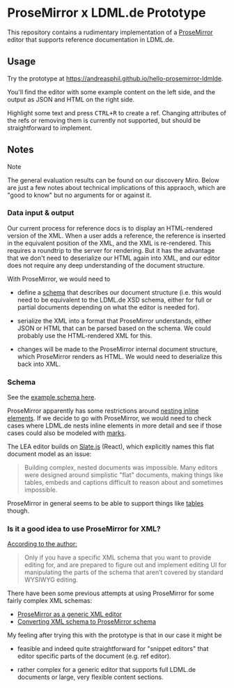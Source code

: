 # ProseMirror x LDML.de Prototype

This repository contains a rudimentary implementation of a [ProseMirror](https://prosemirror.net/) editor that supports reference documentation in LDML.de.

## Usage

Try the prototype at <https://andreasphil.github.io/hello-prosemirror-ldmlde>.

You'll find the editor with some example content on the left side, and the output as JSON and HTML on the right side.

Highlight some text and press <kbd>CTRL+R</kbd> to create a ref. Changing attributes of the refs or removing them is currently not supported, but should be straightforward to implement.

## Notes

> [!NOTE]
>
> The general evaluation results can be found on our discovery Miro. Below are just a few notes about technical implications of this appraoch, which are "good to know" but no arguments for or against it.

### Data input & output

Our current process for reference docs is to display an HTML-rendered version of the XML. When a user adds a reference, the reference is inserted in the equivalent position of the XML, and the XML is re-rendered. This requires a roundtrip to the server for rendering. But it has the advantage that we don't need to deserialize our HTML again into XML, and our editor does not require any deep understanding of the document structure.

With ProseMirror, we would need to

- define a [schema](https://prosemirror.net/docs/guide/#schema) that describes our document structure (i.e. this would need to be equivalent to the LDML.de XSD schema, either for full or partial documents depending on what the editor is needed for).

- serialize the XML into a format that ProseMirror understands, either JSON or HTML that can be parsed based on the schema. We could probably use the HTML-rendered XML for this.

- changes will be made to the ProseMirror internal document structure, which ProseMirror renders as HTML. We would need to deserialize this back into XML.

### Schema

See the [example schema here](./src/schema.ts).

ProseMirror apparently has some restrictions around [nesting inline elements](https://prosemirror.net/docs/guide/#doc). If we decide to go with ProseMirror, we would need to check cases where LDML.de nests inline elements in more detail and see if those cases could also be modeled with [marks](https://prosemirror.net/docs/ref/#model.MarkType).

The LEA editor builds on [Slate.js](https://docs.slatejs.org/) (React), which explicitly names this flat document model as an issue:

> Building complex, nested documents was impossible. Many editors were designed around simplistic "flat" documents, making things like tables, embeds and captions difficult to reason about and sometimes impossible.

ProseMirror in general seems to be able to support things like [tables](https://github.com/ProseMirror/prosemirror-tables) though.

### Is it a good idea to use ProseMirror for XML?

[According to the author:](https://discuss.prosemirror.net/t/is-prosemirror-the-right-choice-for-xml-documents/7941)

> Only if you have a specific XML schema that you want to provide editing for, and are prepared to figure out and implement editing UI for manipulating the parts of the schema that aren’t covered by standard WYSIWYG editing.

There have been some previous attempts at using ProseMirror for some fairly complex XML schemas:

- [ProseMirror as a generic XML editor](https://discuss.prosemirror.net/t/prosemirror-as-generic-xml-editor/769)
- [Converting XML schema to ProseMirror schema](https://discuss.prosemirror.net/t/converting-xml-schema-to-prosemirror-schema/1047)

My feeling after trying this with the prototype is that in our case it might be

- feasible and indeed quite straightforward for "snippet editors" that editor specific parts of the document (e.g. ref editor).

- rather complex for a generic editor that supports full LDML.de documents or large, very flexible content sections.
